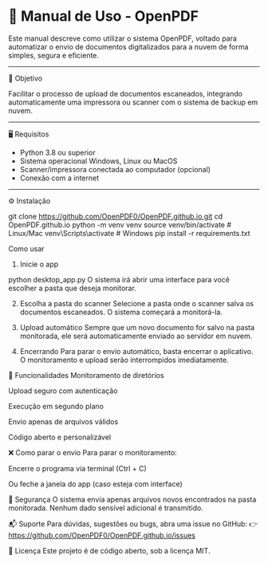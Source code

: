 # 📘 Manual de Uso - OpenPDF

Este manual descreve como utilizar o sistema OpenPDF, voltado para automatizar o envio de documentos digitalizados para a nuvem de forma simples, segura e eficiente.

---

 🚀 Objetivo

Facilitar o processo de upload de documentos escaneados, integrando automaticamente uma impressora ou scanner com o sistema de backup em nuvem.

---

 🖥️ Requisitos

- Python 3.8 ou superior  
- Sistema operacional Windows, Linux ou MacOS  
- Scanner/impressora conectada ao computador (opcional)  
- Conexão com a internet  

---

 ⚙️ Instalação


git clone https://github.com/OpenPDF0/OpenPDF.github.io.git
cd OpenPDF.github.io
python -m venv venv
source venv/bin/activate  # Linux/Mac
venv\\Scripts\\activate   # Windows
pip install -r requirements.txt

Como usar

1. Inicie o app

python desktop_app.py
O sistema irá abrir uma interface para você escolher a pasta que deseja monitorar.

2. Escolha a pasta do scanner
Selecione a pasta onde o scanner salva os documentos escaneados. O sistema começará a monitorá-la.

3. Upload automático
Sempre que um novo documento for salvo na pasta monitorada, ele será automaticamente enviado ao servidor em nuvem.

4. Encerrando
Para parar o envio automático, basta encerrar o aplicativo. O monitoramento e upload serão interrompidos imediatamente.

🧰 Funcionalidades
Monitoramento de diretórios

Upload seguro com autenticação

Execução em segundo plano

Envio apenas de arquivos válidos

Código aberto e personalizável

❌ Como parar o envio
Para parar o monitoramento:

Encerre o programa via terminal (Ctrl + C)

Ou feche a janela do app (caso esteja com interface)

🔐 Segurança
O sistema envia apenas arquivos novos encontrados na pasta monitorada. Nenhum dado sensível adicional é transmitido.

📬 Suporte
Para dúvidas, sugestões ou bugs, abra uma issue no GitHub:
👉 https://github.com/OpenPDF0/OpenPDF.github.io/issues

🧾 Licença
Este projeto é de código aberto, sob a licença MIT.

